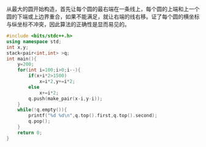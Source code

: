 从最大的圆开始构造，首先让每个圆的最右端在一条线上，每个圆的上端和上一个圆的下端或上边界重合，如果不能满足，就让右端的线右移。证了每个圆的横坐标与纵坐标不冲突，因此算法的正确性是显而易见的。

```cpp
#include <bits/stdc++.h>
using namespace std;
int x,y;
stack<pair<int,int> >q; 
int main(){
	y=200;
	for(int i=100;i>0;i--){
		if(x+i*2>1500)
			x=i*2,y+=i*2;
		else
			x+=i*2;
		q.push(make_pair(x-i,y-i));
	}
	while(!q.empty()){
		printf("%d %d\n",q.top().first,q.top().second);
		q.pop();
	}
	return 0;
}

```
